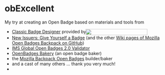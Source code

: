 # obExcellent

My try at creating an Open Badge based on materials and tools from

* [Classic Badge Designer](https://openbadges.me/designer) provided by [<img height="20" align="top" style="margin: 0px -5px" width="200" src="https://www.myknowledgemap.com/img/logo/MKM.png"></img>](https://www.myknowledgemap.com/)
* [New Issuers: Give Yourself a Badge](https://github.com/mozilla/openbadges-backpack/wiki/New-Issuers:-Give-Yourself-a-Badge) (and the other [Wiki pages of Mozilla Open Badges Backpack on GitHub](https://github.com/mozilla/openbadges-backpack/wiki))
* [IMS Global Open Badges 2.0 Validator](https://openbadgesvalidator.imsglobal.org/)
* [OpenBadges Bakery](http://bakery.openbadges.org/) (an open badge baker)
* the [Mozilla Backpack Open Badges](https://backpack.openbadges.org/baker) builder/baker
* and a cast of many others ... thank you very much!
* 